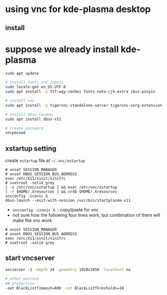 # using vnc for kde-plasma desktop

## install 

# suppose we already install kde-plasma
```bash
sudo apt update

# install fonts and inputs
sudo locale-gen en_US.UTF-8
sudo apt install -y ttf-wqy-zenhei fonts-noto-cjk-extra ibus-pinyin

# install vnc
sudo apt install -y tigervnc-standalone-server tigervnc-xorg-extension

# install dbus-launce
sudo apt install dbus-x11

# create password
vncpasswd
```

## xstartup setting

create `xstartup` file at `~/.vnc/xstartup`

```
# unset SESSION_MANAGER
# unset DBUS_SESSION_BUS_ADDRESS
exec /etc/X11/xinit/xinitrc
# xsetroot -solid grey
[ -x /etc/vnc/xstartup ] && exec /etc/vnc/xstartup
[ -r $HOME/.Xresources ] && xrdb $HOME/.Xresources
vncconfig -iconic &
dbus-launch --exit-with-session /usr/bin/startplasma-x11 
```

- `vncconfig -iconic & `: copy/paste for vnc
- not sure how the following four lines work, but combination of them will make the vnc work
```
# unset SESSION_MANAGER
# unset DBUS_SESSION_BUS_ADDRESS
exec /etc/X11/xinit/xinitrc
# xsetroot -solid grey
```

## start vncserver

```bash
vncserver :1 -depth 24 -geometry 1920x1050 -localhost no

# other options
## protection
-set BlackListTimeout=600 -set BlackListThresholds=10

```
